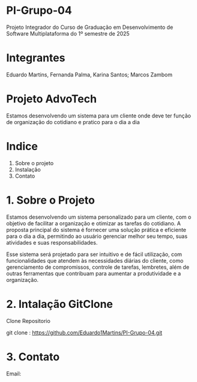 # PI-Grupo-04
Projeto  Integrador do Curso de Graduação em Desenvolvimento de Software Multiplataforma do 1º semestre de 2025

# Integrantes
Eduardo Martins,
Fernanda Palma,
Karina Santos;
Marcos Zambom

# Projeto AdvoTech
Estamos  desenvolvendo  um sistema para um cliente onde  deve  ter  função de organização do cotidiano  e  pratico para o dia  a dia 

# Indice
1. Sobre o projeto
2. Instalação
3. Contato

# 1. Sobre o Projeto
Estamos desenvolvendo um sistema personalizado para um cliente, com o objetivo de facilitar a organização e otimizar as tarefas do cotidiano. A proposta principal do sistema é fornecer uma solução prática e eficiente para o dia a dia, permitindo ao usuário gerenciar melhor seu tempo, suas atividades e suas responsabilidades.

Esse sistema será projetado para ser intuitivo e de fácil utilização, com funcionalidades que atendem às necessidades diárias do cliente, como gerenciamento de compromissos, controle de tarefas, lembretes, além de outras ferramentas que contribuam para aumentar a produtividade e a organização.

# 2. Intalação GitClone
Clone Repositorio 

git clone : https://github.com/Eduardo1Martins/PI-Grupo-04.git

# 3. Contato
Email:


